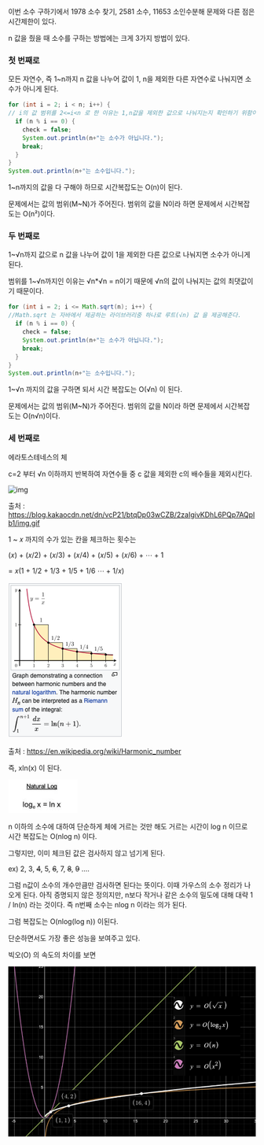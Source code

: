 이번 소수 구하기에서 1978 소수 찾기, 2581 소수, 11653 소인수분해 문제와 다른 점은 시간제한이 있다.



n 값을 줬을 때 소수를 구하는 방법에는 크게 3가지 방법이 있다. 

### 첫 번째로 

모든 자연수, 즉 1~n까지 n 값을 나누어 값이 1, n을 제외한 다른 자연수로 나눠지면 소수가 아니게 된다.

```java
for (int i = 2; i < n; i++) {
// i의 값 범위를 2<=i<n 로 한 이유는 1,n값을 제외한 값으로 나눠지는지 확인하기 위함이다.
  if (n % i == 0) {
    check = false;
    System.out.println(n+"는 소수가 아닙니다.");
    break;
  }
}
System.out.println(n+"는 소수입니다.");
```

1~n까지의 값을 다 구해야 하므로 시간복잡도는 O(n)이 된다.

문제에서는 값의 범위(M~N)가 주어진다. 범위의 값을 N이라 하면 문제에서 시간복잡도는 O(n²)이다.



### 두 번째로

1~√n까지 값으로 n 값을 나누어 값이 1을 제외한 다른 값으로 나눠지면 소수가 아니게 된다.

범위를 1~√n까지인 이유는 √n*√n = n이기 때문에 √n의 값이 나눠지는 값의 최댓값이기 때문이다. 

```java
for (int i = 2; i <= Math.sqrt(n); i++) {
//Math.sqrt 는 자바에서 제공하는 라이브러리중 하나로 루트(√n) 값 을 제공해준다.
  if (n % i == 0) {
    check = false;
    System.out.println(n+"는 소수가 아닙니다.");
    break;
  }
}
System.out.println(n+"는 소수입니다.");
```

1~√n 까지의 값을 구하면 되서 시간 복잡도는 O(√n) 이 된다.

문제에서는 값의 범위(M~N)가 주어진다. 범위의 값을 N이라 하면 문제에서 시간복잡도는 O(n√n)이다.



### 세 번째로

에라토스테네스의 체

c=2 부터 √n 이하까지 반복하여 자연수들 중 c 값을 제외한 c의 배수들을 제외시킨다.

![img](https://blog.kakaocdn.net/dn/vcP21/btqDp03wCZB/2zaIgivKDhL6PQp7AQpIb1/img.gif)

출처 : https://blog.kakaocdn.net/dn/vcP21/btqDp03wCZB/2zaIgivKDhL6PQp7AQpIb1/img.gif

1 ~ 𝑥 까지의 수가 있는 칸을 체크하는 횟수는 

(𝑥) + (𝑥/2) + (𝑥/3) + (𝑥/4) + (𝑥/5) + (𝑥/6) + ⋯ + 1

= 𝑥(1 + 1/2 + 1/3 + 1/5 + 1/6  ⋯ + 1/𝑥) 

![image-20220617220724681](../images/image-20220617220724681.png)

출처 : https://en.wikipedia.org/wiki/Harmonic_number

즉, xln(x) 이 된다.

![image-20220617221200026](../images/image-20220617221200026.png)

n 이하의 소수에 대하여 단순하게 체에 거르는 것만 해도 거르는 시간이 log n 이므로 시간 복잡도는 O(nlog n) 이다.

그렇지만, 이미 체크된 값은 검사하지 않고 넘기게 된다.

ex) 2, 3, ~~4~~, 5, ~~6~~, 7, ~~8~~, ~~9~~ ....

그럼 n값이 소수의 개수만큼만 검사하면 된다는 뜻이다. 이때 가우스의 소수 정리가 나오게 된다. 아직 증명되지 않은 정의지만, n보다 작거나 같은 소수의 밀도에 대해 대략 1 / ln(n) 라는 것이다. 즉 n번째 소수는 nlog n 이라는 의가 된다.

그럼 복잡도는 O(nlog(log n)) 이된다.



단순하면서도 가장 좋은 성능을 보여주고 있다.



빅오(O) 의 속도의 차이를 보면

![image-20220617213947865](../images/image-20220617213947865.png)